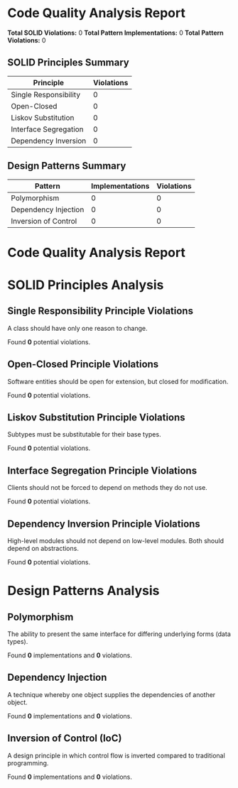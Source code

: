 # Code Quality Analysis Report

**Total SOLID Violations:** 0
**Total Pattern Implementations:** 0
**Total Pattern Violations:** 0

## SOLID Principles Summary

| Principle | Violations |
|-----------|------------|
| Single Responsibility | 0 |
| Open-Closed | 0 |
| Liskov Substitution | 0 |
| Interface Segregation | 0 |
| Dependency Inversion | 0 |

## Design Patterns Summary

| Pattern | Implementations | Violations |
|---------|-----------------|------------|
| Polymorphism | 0 | 0 |
| Dependency Injection | 0 | 0 |
| Inversion of Control | 0 | 0 |

# Code Quality Analysis Report

# SOLID Principles Analysis

## Single Responsibility Principle Violations

A class should have only one reason to change.

Found **0** potential violations.


## Open-Closed Principle Violations

Software entities should be open for extension, but closed for modification.

Found **0** potential violations.


## Liskov Substitution Principle Violations

Subtypes must be substitutable for their base types.

Found **0** potential violations.


## Interface Segregation Principle Violations

Clients should not be forced to depend on methods they do not use.

Found **0** potential violations.


## Dependency Inversion Principle Violations

High-level modules should not depend on low-level modules. Both should depend on abstractions.

Found **0** potential violations.


# Design Patterns Analysis

## Polymorphism

The ability to present the same interface for differing underlying forms (data types).

Found **0** implementations and **0** violations.


## Dependency Injection

A technique whereby one object supplies the dependencies of another object.

Found **0** implementations and **0** violations.


## Inversion of Control (IoC)

A design principle in which control flow is inverted compared to traditional programming.

Found **0** implementations and **0** violations.


